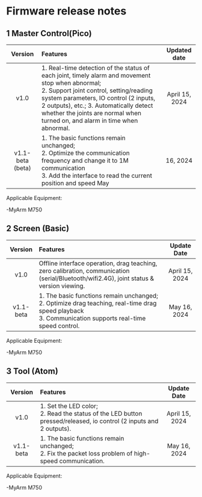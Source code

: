 # Firmware release notes

## 1 Master Control(Pico)

Version | Features | Updated date |
| :----: | :---- | :----: |
| v1.0	| 1. Real-time detection of the status of each joint, timely alarm and movement stop when abnormal; </br> 2. Support joint control, setting/reading system parameters, IO control (2 inputs, 2 outputs), etc.; 3. Automatically detect whether the joints are normal when turned on, and alarm in time when abnormal. </br> | April 15, 2024 |
| v1.1-beta (beta) | 1. The basic functions remain unchanged; </br> 2. Optimize the communication frequency and change it to 1M communication</br> 3. Add the interface to read the current position and speed May |16, 2024 |


Applicable Equipment:

-MyArm M750

## 2 Screen (Basic)
Version |Features |Update Date|
|:----: | :---- | :----: |
|v1.0	| Offline interface operation, drag teaching, zero calibration, communication (serial/Bluetooth/wifi2.4G), joint status & version viewing. |April 15, 2024 |
| v1.1-beta |1. The basic functions remain unchanged; </br> 2. Optimize drag teaching, real-time drag speed playback</br> 3. Communication supports real-time speed control.</br>  |May 16, 2024 |

Applicable Equipment:

-MyArm M750

## 3 Tool (Atom)
Version |Features |Update Date|
|:----: | :---- | :----: |
|v1.0	| 1. Set the LED color; </br> 2. Read the status of the LED button pressed/released, io control (2 inputs and 2 outputs). |April 15, 2024 |
| v1.1-beta | 1. The basic functions remain unchanged; </br> 2. Fix the packet loss problem of high-speed communication.| May 16, 2024 |

Applicable Equipment:

-MyArm M750